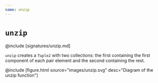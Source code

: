 ```yaml
---
name: unzip
---
```


# `unzip`

@include [signatures/unzip.md]

`unzip` creates a `Tuple2` with two collections: the first containing the first component of each pair element and the second containing the rest.

@include [figure.html source="images/unzip.svg" desc="Diagram of the unzip function"]
